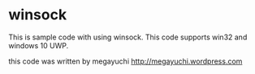 # winsock

This is sample code with using winsock.
This code supports win32 and windows 10 UWP.

this code was written by megayuchi
  http://megayuchi.wordpress.com

